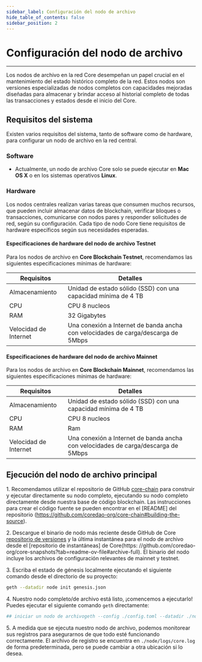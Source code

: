 ```yaml
---
sidebar_label: Configuración del nodo de archivo
hide_table_of_contents: false
sidebar_position: 2
---
```


# Configuración del nodo de archivo

---

Los nodos de archivo en la red Core desempeñan un papel crucial en el mantenimiento del estado histórico completo de la red. Estos nodos son versiones especializadas de nodos completos con capacidades mejoradas diseñadas para almacenar y brindar acceso al historial completo de todas las transacciones y estados desde el inicio del Core.

## Requisitos del sistema

Existen varios requisitos del sistema, tanto de software como de hardware, para configurar un nodo de archivo en la red central.

### Software

- Actualmente, un nodo de archivo Core solo se puede ejecutar en **Mac OS X** o en los sistemas operativos **Linux**.

### Hardware

Los nodos centrales realizan varias tareas que consumen muchos recursos, que pueden incluir almacenar datos de blockchain, verificar bloques o transacciones, comunicarse con nodos pares y responder solicitudes de red, según su configuración. Cada tipo de nodo Core tiene requisitos de hardware específicos según sus necesidades esperadas.

#### Especificaciones de hardware del nodo de archivo Testnet

Para los nodos de archivo en **Core Blockchain Testnet**, recomendamos las siguientes especificaciones mínimas de hardware:

| Requisitos            | Detalles                                                                          |
| --------------------- | --------------------------------------------------------------------------------- |
| Almacenamiento        | Unidad de estado sólido (SSD) con una capacidad mínima de 4 TB |
| CPU                   | CPU 8 nucleos                                                                     |
| RAM                   | 32 Gigabytes                                                                      |
| Velocidad de Internet | Una conexión a Internet de banda ancha con velocidades de carga/descarga de 5Mbps |

#### Especificaciones de hardware del nodo de archivo Mainnet

Para los nodos de archivo en **Core Blockchain Mainnet**, recomendamos las siguientes especificaciones mínimas de hardware:

| Requisitos            | Detalles                                                                          |
| --------------------- | --------------------------------------------------------------------------------- |
| Almacenamiento        | Unidad de estado sólido (SSD) con una capacidad mínima de 4 TB |
| CPU                   | CPU 8 nucleos                                                                     |
| RAM                   | Ram                                                                               |
| Velocidad de Internet | Una conexión a Internet de banda ancha con velocidades de carga/descarga de 5Mbps |

## Ejecución del nodo de archivo principal

1\. Recomendamos utilizar el repositorio de GitHub [core-chain](https://github.com/coredao-org/core-chain) para construir y ejecutar directamente su nodo completo, ejecutando su nodo completo directamente desde nuestra base de código blockchain. Las instrucciones para crear el código fuente se pueden encontrar en el [README] del repositorio (https://github.com/coredao-org/core-chain#building-the-source).

2\. Descargue el binario de nodo más reciente desde GitHub de Core [repositorio de versiones](https://github.com/coredao-org/core-chain/releases/latest) y la última instantánea para el nodo de archivo desde el [repositorio de instantáneas] de Core(https: //github.com/coredao-org/core-snapshots?tab=readme-ov-file#archive-full). El binario del nodo incluye los archivos de configuración relevantes de mainnet y testnet.

3\. Escriba el estado de génesis localmente ejecutando el siguiente comando desde el directorio de su proyecto:

```bash
geth --datadir node init genesis.json
```

4\. Nuestro nodo completo/de archivo está listo, ¡comencemos a ejecutarlo! Puedes ejecutar el siguiente comando `geth` directamente:

```bash
## iniciar un nodo de archivogeth --config ./config.toml --datadir ./node --cache 8000 --gcmode=archive --syncmode=full 
```

5\. A medida que se ejecuta nuestro nodo de archivo, podemos monitorear sus registros para asegurarnos de que todo esté funcionando correctamente. El archivo de registro se encuentra en `./node/logs/core.log` de forma predeterminada, pero se puede cambiar a otra ubicación si lo desea.

